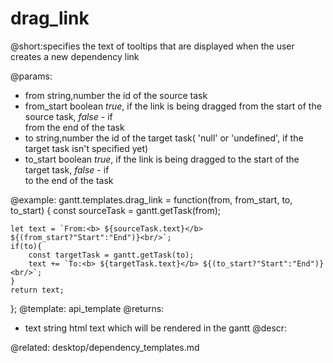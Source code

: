 drag_link
=============
@short:specifies the text of tooltips that are displayed when the user creates a new dependency link
	

@params:
- from				string,number			the id of the source task
- from_start		boolean					<i>true</i>, if the link is being dragged from the start of the  source task, <i>false</i> - if <br> from the end of the task
- to				string,number			the id of the target task( 'null' or 'undefined', if the target task isn't specified yet)
- to_start			boolean					<i>true</i>, if the link is being dragged to the start of the target task, <i>false</i> - if <br> to the end of the task


@example:
gantt.templates.drag_link = function(from, from_start, to, to_start) {
	const sourceTask = gantt.getTask(from);

	let text = `From:<b> ${sourceTask.text}</b> ${(from_start?"Start":"End")}<br/>`;
	if(to){
		const targetTask = gantt.getTask(to);
		text += `To:<b> ${targetTask.text}</b> ${(to_start?"Start":"End")}<br/>`;
	}
	return text;
};
@template:	api_template
@returns:
- text		string		html text which will be rendered in the gantt
@descr:


@related:
	desktop/dependency_templates.md